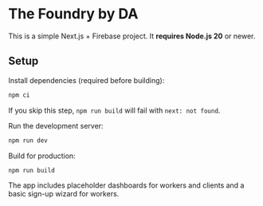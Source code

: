 # The Foundry by DA

This is a simple Next.js + Firebase project. It **requires Node.js 20** or newer.

## Setup

Install dependencies (required before building):

```bash
npm ci
```

If you skip this step, `npm run build` will fail with `next: not found`.

Run the development server:

```bash
npm run dev
```

Build for production:

```bash
npm run build
```

The app includes placeholder dashboards for workers and clients and a basic sign-up wizard for workers.
